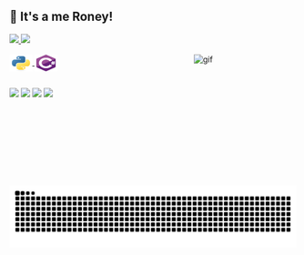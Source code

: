 ## 💬 It's a me Roney!


<div>
  <a href="https://github.com/Roney-Carvalho">
  <img height="160em" src="https://github-readme-stats.vercel.app/api?username=Roney-Carvalho&show_icons=true&theme=tokyonight&include_all_commits=true&count_private=true"/>
  <img height="160em" src="https://github-readme-stats.vercel.app/api/top-langs/?username=Roney-Carvalho&layout=compact&langs_count=16&theme=tokyonight"/>
</div>

<div style="display: inline_block"><br>
  <img align="center" alt="Roney-Python" height="30" width="40" src="https://raw.githubusercontent.com/devicons/devicon/master/icons/python/python-original.svg">
  <img align="center" alt="Roney-Csharp" height="30" width="40" src="https://raw.githubusercontent.com/devicons/devicon/master/icons/csharp/csharp-original.svg">
  <img align="right" alt="gif" height="230" width="180" src="https://media.giphy.com/media/Lp2DXaHwco9FK/giphy.gif">
</div>
  
  ##
  
<div> 
  <a href="https://instagram.com/roney_oak" target="_blank"><img src="https://img.shields.io/badge/-Instagram-%23E4405F?style=for-the-badge&logo=instagram&logoColor=white" target="_blank"></a>
  <a href="https://discord.gg/G9GPg5SA75" target="_blank"><img src="https://img.shields.io/badge/Discord-7289DA?style=for-the-badge&logo=discord&logoColor=white" target="_blank"></a> 
  <a href = "mailto:roneymcc@hotmail.com"><img src="https://img.shields.io/badge/Microsoft_Outlook-0078D4?style=for-the-badge&logo=microsoft-outlook&logoColor=white" target="_blank"></a>
  <a href="https://www.linkedin.com/in/roney-carvalho-a4031b77/" target="_blank"><img src="https://img.shields.io/badge/-LinkedIn-%230077B5?style=for-the-badge&logo=linkedin&logoColor=white" target="_blank"></a>
</div>

![Snake animation](https://github.com/Roney-Carvalho/Roney-Carvalho/blob/output/github-contribution-grid-snake.svg)
